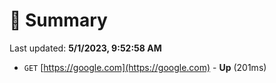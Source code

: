 # 📖 Summary
Last updated: **5/1/2023, 9:52:58 AM**

- `GET` [https://google.com](https://google.com) - **Up** (201ms)
